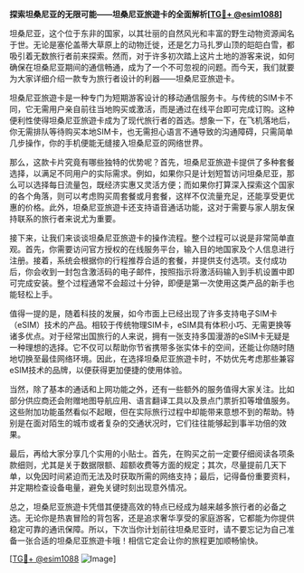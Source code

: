 **探索坦桑尼亚的无限可能——坦桑尼亚旅遊卡的全面解析[[TG💪+ @esim1088](https://t.me/s/esim1088)]**

坦桑尼亚，这个位于东非的国家，以其壮丽的自然风光和丰富的野生动物资源闻名于世。无论是塞伦盖蒂大草原上的动物迁徙，还是乞力马扎罗山顶的皑皑白雪，都吸引着无数旅行者前来探索。然而，对于许多初次踏上这片土地的游客来说，如何确保在坦桑尼亚期间的通信畅通，成为了一个不可忽视的问题。而今天，我们就要为大家详细介绍一款专为旅行者设计的利器——坦桑尼亚旅遊卡。

坦桑尼亚旅遊卡是一种专门为短期游客设计的移动通信服务卡。与传统的SIM卡不同，它无需用户亲自前往当地购买或激活，而是通过在线平台即可完成订购。这种便利性使得坦桑尼亚旅遊卡成为了现代旅行者的首选。想象一下，在飞机落地后，你无需排队等待购买本地SIM卡，也无需担心语言不通导致的沟通障碍，只需简单几步操作，你的手机便能无缝接入坦桑尼亚的网络世界。

那么，这款卡片究竟有哪些独特的优势呢？首先，坦桑尼亚旅遊卡提供了多种套餐选择，以满足不同用户的实际需求。例如，如果你只是计划短暂访问坦桑尼亚，那么可以选择每日流量包，既经济实惠又灵活方便；而如果你打算深入探索这个国家的各个角落，则可以考虑购买周套餐或月套餐，这样不仅流量充足，还能享受更优惠的价格。此外，坦桑尼亚旅遊卡还支持语音通话功能，这对于需要与家人朋友保持联系的旅行者来说尤为重要。

接下来，让我们来谈谈坦桑尼亚旅遊卡的操作流程。整个过程可以说是非常简单直观。首先，你需要访问官方授权的在线服务平台，输入目的地国家及个人信息进行注册。接着，系统会根据你的行程推荐合适的套餐，并提供支付选项。支付成功后，你会收到一封包含激活码的电子邮件，按照指示将激活码输入到手机设置中即可完成安装。整个过程通常不会超过十分钟，即便是第一次使用这类产品的新手也能轻松上手。

值得一提的是，随着科技的发展，如今市面上已经出现了许多支持电子SIM卡（eSIM）技术的产品。相较于传统物理SIM卡，eSIM具有体积小巧、无需更换等诸多优点。对于经常出国旅行的人来说，拥有一张支持多国漫游的eSIM卡无疑是一种理想的选择。它不仅可以帮助你节省携带多张实体卡的空间，还能让你随时随地切换至最佳网络环境。因此，在选择坦桑尼亚旅遊卡时，不妨优先考虑那些兼容eSIM技术的品牌，以便获得更加便捷的使用体验。

当然，除了基本的通话和上网功能之外，还有一些额外的服务值得大家关注。比如部分供应商还会附赠地图导航应用、语言翻译工具以及景点门票折扣等增值服务。这些附加功能虽然看似不起眼，但在实际旅行过程中却能带来意想不到的帮助。特别是在面对陌生的城市或者复杂的交通状况时，它们往往能够起到事半功倍的效果。

最后，再给大家分享几个实用的小贴士。首先，在购买之前一定要仔细阅读各项条款细则，尤其是关于数据限额、超额收费等方面的规定；其次，尽量提前几天下单，以免因时间紧迫而无法及时获取所需的网络支持；最后，记得备份重要资料，并定期检查设备电量，避免关键时刻出现意外情况。

总之，坦桑尼亚旅遊卡凭借其便捷高效的特点已经成为越来越多旅行者的必备之选。无论你是热衷冒险的背包客，还是追求奢华享受的家庭游客，它都能为你提供稳定可靠的通讯保障。所以，下次当你计划前往坦桑尼亚时，请不要忘记为自己准备一张合适的坦桑尼亚旅遊卡哦！相信它定会让你的旅程更加顺畅愉快。

[[TG💪+ @esim1088](https://t.me/s/esim1088) ![Image](https://i.postimg.cc/4NQfJmqS/Snipaste-2025-05-13-00-14-12.png)]